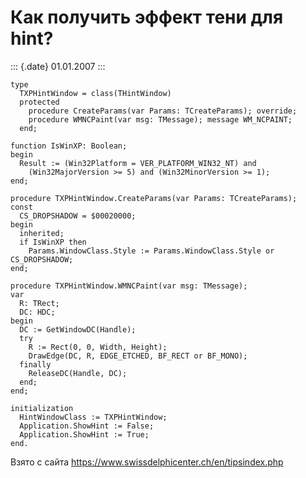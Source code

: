 Как получить эффект тени для hint?
==================================

::: {.date}
01.01.2007
:::

    type 
      TXPHintWindow = class(THintWindow) 
      protected 
        procedure CreateParams(var Params: TCreateParams); override; 
        procedure WMNCPaint(var msg: TMessage); message WM_NCPAINT; 
      end; 
     
    function IsWinXP: Boolean; 
    begin 
      Result := (Win32Platform = VER_PLATFORM_WIN32_NT) and 
        (Win32MajorVersion >= 5) and (Win32MinorVersion >= 1); 
    end; 
     
    procedure TXPHintWindow.CreateParams(var Params: TCreateParams); 
    const 
      CS_DROPSHADOW = $00020000; 
    begin 
      inherited; 
      if IsWinXP then 
        Params.WindowClass.Style := Params.WindowClass.Style or CS_DROPSHADOW; 
    end; 
     
    procedure TXPHintWindow.WMNCPaint(var msg: TMessage); 
    var 
      R: TRect; 
      DC: HDC; 
    begin 
      DC := GetWindowDC(Handle); 
      try 
        R := Rect(0, 0, Width, Height); 
        DrawEdge(DC, R, EDGE_ETCHED, BF_RECT or BF_MONO); 
      finally 
        ReleaseDC(Handle, DC); 
      end; 
    end; 
     
    initialization 
      HintWindowClass := TXPHintWindow; 
      Application.ShowHint := False; 
      Application.ShowHint := True; 
    end.

Взято с сайта <https://www.swissdelphicenter.ch/en/tipsindex.php>
